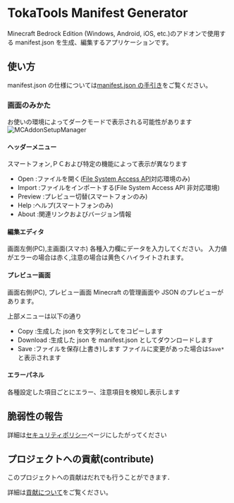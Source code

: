 # TokaTools Manifest Generator

Minecraft Bedrock Edition (Windows, Android, iOS, etc.)のアドオンで使用する manifest.json を生成、編集するアプリケーションです。

## 使い方

manifest.json の仕様については[manifest.json の手引き](https://tokamcwin10.blog.jp/article-38495158)をご覧ください。

### 画面のみかた

お使いの環境によってダークモードで表示される可能性があります
![MCAddonSetupManager](https://user-images.githubusercontent.com/46467578/157014676-3cf1834f-e1f6-44c7-b7f7-415b8aaac120.png)


#### ヘッダーメニュー

スマートフォン,ＰＣおよび特定の機能によって表示が異なります

- Open :ファイルを開く([File System Access API](https://developer.mozilla.org/en-US/docs/Web/API/File_System_Access_API)対応環境のみ)
- Import :ファイルをインポートする(File System Access API 非対応環境)
- Preview :プレビュー切替(スマートフォンのみ)
- Help :ヘルプ(スマートフォンのみ)
- About :関連リンクおよびバージョン情報

#### 編集エディタ

画面左側(PC),主画面(スマホ)
各種入力欄にデータを入力してください。
入力値がエラーの場合は赤く,注意の場合は黄色くハイライトされます。

#### プレビュー画面

画面右側(PC), プレビュー画面
Minecraft の管理画面や JSON のプレビューがあります。

上部メニューは以下の通り

- Copy :生成した json を文字列としてをコピーします
- Download :生成した json を manifest.json としてダウンロードします
- Save :ファイルを保存(上書き)します ファイルに変更があった場合は`Save*`と表示されます

#### エラーパネル

各種設定した項目ごとにエラー、注意項目を検知し表示します

## 脆弱性の報告

詳細は[セキュリティポリシー](https://github.com/toka7290/MCAddonSetupManager/blob/main/SECURITY.md)ページにしたがってください

## プロジェクトへの貢献(contribute)

このプロジェクトへの貢献はだれでも行うことができます．

詳細は[貢献について](https://github.com/toka7290/MCAddonSetupManager/blob/main/CONTRIBUTING.md)をご覧ください。

